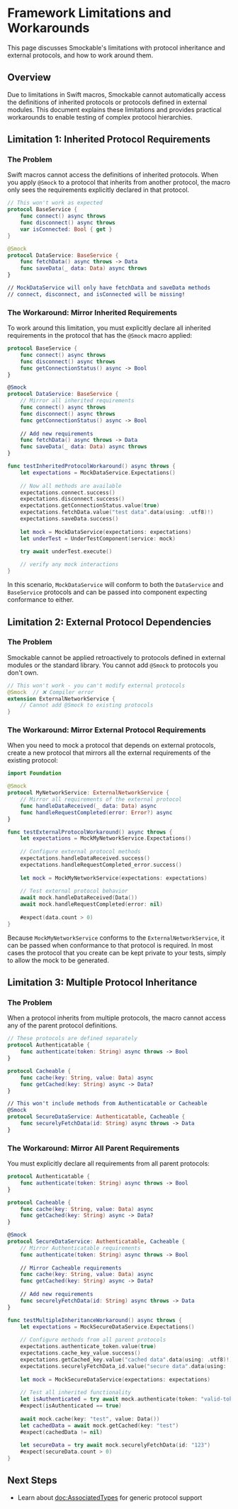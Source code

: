 # Framework Limitations and Workarounds

This page discusses Smockable's limitations with protocol inheritance and external protocols, and how to work around them.

## Overview

Due to limitations in Swift macros, Smockable cannot automatically access the definitions of inherited protocols or protocols defined in external modules. This document
explains these limitations and provides practical workarounds to enable testing of complex protocol hierarchies.

## Limitation 1: Inherited Protocol Requirements

### The Problem

Swift macros cannot access the definitions of inherited protocols. When you apply `@Smock` to a protocol that inherits from another protocol, the macro only sees the
requirements explicitly declared in that protocol.

```swift
// This won't work as expected
protocol BaseService {
    func connect() async throws
    func disconnect() async throws
    var isConnected: Bool { get }
}

@Smock
protocol DataService: BaseService {
    func fetchData() async throws -> Data
    func saveData(_ data: Data) async throws
}

// MockDataService will only have fetchData and saveData methods
// connect, disconnect, and isConnected will be missing!
```

### The Workaround: Mirror Inherited Requirements

To work around this limitation, you must explicitly declare all inherited requirements in the protocol that has the `@Smock` macro applied:

```swift
protocol BaseService {
    func connect() async throws
    func disconnect() async throws
    func getConnectionStatus() async -> Bool
}

@Smock
protocol DataService: BaseService {
    // Mirror all inherited requirements
    func connect() async throws
    func disconnect() async throws
    func getConnectionStatus() async -> Bool
    
    // Add new requirements
    func fetchData() async throws -> Data
    func saveData(_ data: Data) async throws
}

func testInheritedProtocolWorkaround() async throws {
    let expectations = MockDataService.Expectations()
    
    // Now all methods are available
    expectations.connect.success()
    expectations.disconnect.success()
    expectations.getConnectionStatus.value(true)
    expectations.fetchData.value("test data".data(using: .utf8)!)
    expectations.saveData.success()
    
    let mock = MockDataService(expectations: expectations)
    let underTest = UnderTestComponent(service: mock)
    
    try await underTest.execute()

    // verify any mock interactions
}
```

In this scenario, `MockDataService` will conform to both the `DataService` and `BaseService` protocols and can be passed into component expecting conformance
to either.

## Limitation 2: External Protocol Dependencies

### The Problem

Smockable cannot be applied retroactively to protocols defined in external modules or the standard library. You cannot add `@Smock` to protocols you don't own.

```swift
// This won't work - you can't modify external protocols
@Smock  // ❌ Compiler error
extension ExternalNetworkService {
    // Cannot add @Smock to existing protocols
}
```

### The Workaround: Mirror External Protocol Requirements

When you need to mock a protocol that depends on external protocols, create a new protocol that mirrors all the external requirements of the existing protocol:

```swift
import Foundation

@Smock
protocol MyNetworkService: ExternalNetworkService {
    // Mirror all requirements of the external protocol
    func handleDataReceived(_ data: Data) async
    func handleRequestCompleted(error: Error?) async
}

func testExternalProtocolWorkaround() async throws {
    let expectations = MockMyNetworkService.Expectations()
    
    // Configure external protocol methods
    expectations.handleDataReceived.success()
    expectations.handleRequestCompleted_error.success()
    
    let mock = MockMyNetworkService(expectations: expectations)
    
    // Test external protocol behavior
    await mock.handleDataReceived(Data())
    await mock.handleRequestCompleted(error: nil)
    
    #expect(data.count > 0)
}
```

Because `MockMyNetworkService` conforms to the `ExternalNetworkService`, it can be passed when conformance to that protocol is required. In most cases
the protocol that you create can be kept private to your tests, simply to allow the mock to be generated.

## Limitation 3: Multiple Protocol Inheritance

### The Problem

When a protocol inherits from multiple protocols, the macro cannot access any of the parent protocol definitions.

```swift
// These protocols are defined separately
protocol Authenticatable {
    func authenticate(token: String) async throws -> Bool
}

protocol Cacheable {
    func cache(key: String, value: Data) async
    func getCached(key: String) async -> Data?
}

// This won't include methods from Authenticatable or Cacheable
@Smock
protocol SecureDataService: Authenticatable, Cacheable {
    func securelyFetchData(id: String) async throws -> Data
}
```

### The Workaround: Mirror All Parent Requirements

You must explicitly declare all requirements from all parent protocols:

```swift
protocol Authenticatable {
    func authenticate(token: String) async throws -> Bool
}

protocol Cacheable {
    func cache(key: String, value: Data) async
    func getCached(key: String) async -> Data?
}

@Smock
protocol SecureDataService: Authenticatable, Cacheable {
    // Mirror Authenticatable requirements
    func authenticate(token: String) async throws -> Bool
    
    // Mirror Cacheable requirements
    func cache(key: String, value: Data) async
    func getCached(key: String) async -> Data?
    
    // Add new requirements
    func securelyFetchData(id: String) async throws -> Data
}

func testMultipleInheritanceWorkaround() async throws {
    let expectations = MockSecureDataService.Expectations()
    
    // Configure methods from all parent protocols
    expectations.authenticate_token.value(true)
    expectations.cache_key_value.success()
    expectations.getCached_key.value("cached data".data(using: .utf8)!)
    expectations.securelyFetchData_id.value("secure data".data(using: .utf8)!)
    
    let mock = MockSecureDataService(expectations: expectations)
    
    // Test all inherited functionality
    let isAuthenticated = try await mock.authenticate(token: "valid-token")
    #expect(isAuthenticated == true)
    
    await mock.cache(key: "test", value: Data())
    let cachedData = await mock.getCached(key: "test")
    #expect(cachedData != nil)
    
    let secureData = try await mock.securelyFetchData(id: "123")
    #expect(secureData.count > 0)
}
```

## Next Steps

- Learn about <doc:AssociatedTypes> for generic protocol support
